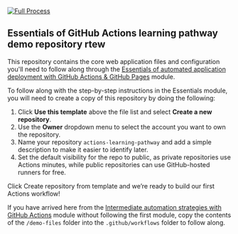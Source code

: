 [![Full Process](https://github.com/phellipematos/actions-learning-pathway/actions/workflows/build-test-deploy.yml/badge.svg?branch=main)](https://github.com/phellipematos/actions-learning-pathway/actions/workflows/build-test-deploy.yml)

## Essentials of GitHub Actions learning pathway demo repository rtew

This repository contains the core web application files and configuration you'll need to follow along through the [Essentials of automated application deployment with GitHub Actions & GitHub Pages](https://resources.github.com/learn/pathways/automation/essentials/automated-application-deployment-with-github-actions-and-pages/) module.

To follow along with the step-by-step instructions in the Essentials module, you will need to create a copy of this repository by doing the following:
1. Click **Use this template** above the file list and select **Create a new repository**.
2. Use the **Owner** dropdown menu to select the account you want to own the repository. 
3. Name your repository `actions-learning-pathway` and add a simple description to make it easier to identify later.
4. Set the default visibility for the repo to public, as private repositories use Actions minutes, while public repositories can use GitHub-hosted runners for free.

Click Create repository from template and we’re ready to build our first Actions workflow!



If you have arrived here from the [Intermediate automation strategies with GitHub Actions](https://resources.github.com/learn/pathways/automation/intermediate/workflow-automation-with-github-actions/) module without following the first module, copy the contents of the `/demo-files` folder into the `.github/workflows` folder to follow along.


